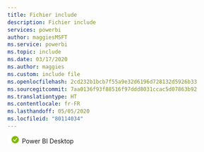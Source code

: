 ```yaml
---
title: Fichier include
description: Fichier include
services: powerbi
author: maggiesMSFT
ms.service: powerbi
ms.topic: include
ms.date: 03/17/2020
ms.author: maggies
ms.custom: include file
ms.openlocfilehash: 2cd232b1bcb7f55a9e32d6196d728132d5926b33
ms.sourcegitcommit: 7aa0136f93f88516f97ddd8031ccac5d07863b92
ms.translationtype: HT
ms.contentlocale: fr-FR
ms.lasthandoff: 05/05/2020
ms.locfileid: "80114034"
---
```

![Oui](media/yes.png) Power BI Desktop